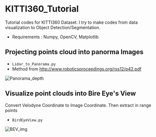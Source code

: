 # KITTI360_Tutorial
Tutorial codes for KITTI360 Dataset.
I try to make codes from data visualization to Object Detection/Segmentation.

- Requirements : Numpy, OpenCV, Matplotlib 

## Projecting points cloud into panorma Images
- ```Lidar_to_Panorama.py```
- Method from http://www.roboticsproceedings.org/rss12/p42.pdf

![Panorama_depth](https://user-images.githubusercontent.com/50229148/185834774-a1427154-3d37-44db-ae61-26046d0b8d51.png)

## Visualize point clouds into Bire Eye's View
Convert Velodyne Coordinate to Image Coordinate. Then extract in range points
- ```BirdEyeView.py```

![BEV_img](https://user-images.githubusercontent.com/50229148/185840096-7e4edc61-1e6a-469e-bcfd-4759f34eb1d2.png)
